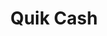 ---
title: Quik Cash
slug: quik-cash
updated-on: '2024-05-30T13:44:31.749Z'
created-on: '2024-05-30T13:41:46.671Z'
published-on: '2024-05-30T13:54:32.469Z'
f_city-state-2:
- cms/city/douglas-az.md
- cms/city/prescott-az.md
- cms/city/vista-az.md
- cms/city/flagstaff-az.md
- cms/city/clearlake-ca.md
- cms/city/bakersfield-ca.md
- cms/city/montrose-co.md
- cms/city/pueblo-co.md
- cms/city/cortez-co.md
- cms/city/fountain-co.md
- cms/city/aurora-co.md
- cms/city/burley-id.md
- cms/city/rexburg-id.md
- cms/city/lewiston-id.md
- cms/city/boise-id.md
- cms/city/pocatello-id.md
- cms/city/chicago-il.md
- cms/city/evansville-in.md
- cms/city/emporia-ks.md
- cms/city/hutchinson-ks.md
- cms/city/mission-ks.md
- cms/city/olathe-ks.md
- cms/city/wichita-ks.md
- cms/city/topeka-ks.md
- cms/city/winchester-ky.md
- cms/city/frankfort-ky.md
- cms/city/lexington-ky.md
- cms/city/ruston-la.md
- cms/city/shreveport-la.md
- cms/city/hillsboro-mo.md
- cms/city/sullivan-mo.md
- cms/city/union-mo.md
- cms/city/arnold-mo.md
- cms/city/hannibal-mo.md
- cms/city/marshfield-mo.md
- cms/city/perryville-mo.md
- cms/city/raytown-mo.md
- cms/city/cameron-mo.md
- cms/city/pacific-mo.md
- cms/city/grandview-mo.md
- cms/city/fulton-mo.md
- cms/city/washington-mo.md
- cms/city/rolla-mo.md
- cms/city/clinton-mo.md
- cms/city/nevada-mo.md
- cms/city/troy-mo.md
- cms/city/warrenton-mo.md
- cms/city/florissant-mo.md
- cms/city/houston-mo.md
- cms/city/columbia-mo.md
- cms/city/springfield-mo.md
- cms/city/carthage-mo.md
- cms/city/liberty-mo.md
- cms/city/warrensburg-mo.md
- cms/city/sedalia-mo.md
- cms/city/marshall-mo.md
- cms/city/louisiana-mo.md
- cms/city/kirksville-mo.md
- cms/city/independence-mo.md
- cms/city/lebanon-mo.md
- cms/city/bellevue-ne.md
- cms/city/kearney-ne.md
- cms/city/norfolk-ne.md
- cms/city/vandalia-oh.md
- cms/city/mansfield-oh.md
- cms/city/hilliard-oh.md
- cms/city/canton-oh.md
- cms/city/springfield-oh.md
- cms/city/dayton-oh.md
- cms/city/hamilton-oh.md
- cms/city/toledo-oh.md
- cms/city/portland-or.md
- cms/city/mesquite-tx.md
- cms/city/arlington-tx.md
- cms/city/hurst-tx.md
- cms/city/worth-tx.md
- cms/city/tooele-ut.md
- cms/city/ogden-ut.md
- cms/city/orem-ut.md
- cms/city/hayes-va.md
- cms/city/hopewell-va.md
- cms/city/hampton-va.md
- cms/city/portsmouth-va.md
- cms/city/richmond-va.md
- cms/city/norfolk-va.md
- cms/city/hoquiam-wa.md
- cms/city/longview-wa.md
- cms/city/richland-wa.md
- cms/city/renton-wa.md
- cms/city/tacoma-wa.md
- cms/city/kennewick-wa.md
- cms/city/spokane-wa.md
- cms/city/wenatchee-wa.md
- cms/city/vancouver-wa.md
- cms/city/pasco-wa.md
- cms/city/yakima-wa.md
- cms/city/sunnyside-wa.md
- cms/city/seattle-wa.md
- cms/city/bullhead-city-az.md
- cms/city/grand-junction-co.md
- cms/city/garden-city-id.md
- cms/city/idaho-falls-id.md
- cms/city/twin-falls-id.md
- cms/city/junction-city-ks.md
- cms/city/yazoo-city-ms.md
- cms/city/high-ridge-mo.md
- cms/city/blue-springs-mo.md
- cms/city/poplar-bluff-mo.md
- cms/city/west-plains-mo.md
- cms/city/saint-ann-mo.md
- cms/city/saint-louis-mo.md
- cms/city/saint-joseph-mo.md
- cms/city/jefferson-city-mo.md
- cms/city/saint-clair-mo.md
- cms/city/kansas-city-mo.md
- cms/city/la-grande-or.md
- cms/city/san-marcos-tx.md
- cms/city/cedar-park-tx.md
- cms/city/el-paso-tx.md
- cms/city/saint-george-ut.md
- cms/city/virginia-beach-va.md
- cms/city/newport-news-va.md
- cms/city/moses-lake-wa.md
- cms/city/north-las-vegas-nv.md
f_locations:
- cms/payday-loan/quik-cash-25349.md
- cms/payday-loan/quik-cash-25350.md
- cms/payday-loan/quik-cash-25351.md
- cms/payday-loan/quik-cash-25352.md
- cms/payday-loan/quik-cash-25353.md
- cms/payday-loan/quik-cash-25354.md
- cms/payday-loan/quik-cash-25355.md
- cms/payday-loan/quik-cash-25356.md
- cms/payday-loan/quik-cash-25357.md
- cms/payday-loan/quik-cash-25358.md
- cms/payday-loan/quik-cash-25359.md
- cms/payday-loan/quik-cash-25360.md
- cms/payday-loan/quik-cash-25361.md
- cms/payday-loan/quik-cash-25362.md
- cms/payday-loan/quik-cash-25363.md
- cms/payday-loan/quik-cash-25364.md
- cms/payday-loan/quik-cash-25365.md
- cms/payday-loan/quik-cash-25366.md
- cms/payday-loan/quik-cash-25367.md
- cms/payday-loan/quik-cash-25368.md
- cms/payday-loan/quik-cash-25369.md
- cms/payday-loan/quik-cash-25370.md
- cms/payday-loan/quik-cash-25371.md
- cms/payday-loan/quik-cash-25372.md
- cms/payday-loan/quik-cash-25373.md
- cms/payday-loan/quik-cash-25374.md
- cms/payday-loan/quik-cash-25375.md
- cms/payday-loan/quik-cash-25376.md
- cms/payday-loan/quik-cash-25377.md
- cms/payday-loan/quik-cash-25378.md
- cms/payday-loan/quik-cash-25379.md
- cms/payday-loan/quik-cash-25380.md
- cms/payday-loan/quik-cash-25381.md
- cms/payday-loan/quik-cash-25382.md
- cms/payday-loan/quik-cash-25383.md
- cms/payday-loan/quik-cash-25384.md
- cms/payday-loan/quik-cash-25385.md
- cms/payday-loan/quik-cash-25386.md
- cms/payday-loan/quik-cash-25387.md
- cms/payday-loan/quik-cash-25388.md
- cms/payday-loan/quik-cash-25389.md
- cms/payday-loan/quik-cash-25390.md
- cms/payday-loan/quik-cash-25391.md
- cms/payday-loan/quik-cash-25392.md
- cms/payday-loan/quik-cash-25393.md
- cms/payday-loan/quik-cash-25394.md
- cms/payday-loan/quik-cash-25395.md
- cms/payday-loan/quik-cash-25396.md
- cms/payday-loan/quik-cash-25397.md
- cms/payday-loan/quik-cash-25398.md
- cms/payday-loan/quik-cash-25399.md
- cms/payday-loan/quik-cash-25400.md
- cms/payday-loan/quik-cash-25401.md
- cms/payday-loan/quik-cash-25402.md
- cms/payday-loan/quik-cash-25403.md
- cms/payday-loan/quik-cash-25404.md
- cms/payday-loan/quik-cash-25405.md
- cms/payday-loan/quik-cash-25406.md
- cms/payday-loan/quik-cash-25407.md
- cms/payday-loan/quik-cash-25408.md
- cms/payday-loan/quik-cash-25409.md
- cms/payday-loan/quik-cash-25410.md
- cms/payday-loan/quik-cash-25411.md
- cms/payday-loan/quik-cash-25412.md
- cms/payday-loan/quik-cash-25413.md
- cms/payday-loan/quik-cash-25414.md
- cms/payday-loan/quik-cash-25415.md
- cms/payday-loan/quik-cash-25416.md
- cms/payday-loan/quik-cash-25417.md
- cms/payday-loan/quik-cash-25418.md
- cms/payday-loan/quik-cash-25419.md
- cms/payday-loan/quik-cash-25420.md
- cms/payday-loan/quik-cash-25421.md
- cms/payday-loan/quik-cash-25422.md
- cms/payday-loan/quik-cash-25423.md
- cms/payday-loan/quik-cash-25424.md
- cms/payday-loan/quik-cash-25425.md
- cms/payday-loan/quik-cash-25426.md
- cms/payday-loan/quik-cash-25427.md
- cms/payday-loan/quik-cash-25428.md
- cms/payday-loan/quik-cash-25429.md
- cms/payday-loan/quik-cash-25430.md
- cms/payday-loan/quik-cash-25431.md
- cms/payday-loan/quik-cash-25432.md
- cms/payday-loan/quik-cash-25433.md
- cms/payday-loan/quik-cash-25434.md
- cms/payday-loan/quik-cash-25435.md
- cms/payday-loan/quik-cash-25436.md
- cms/payday-loan/quik-cash-25437.md
- cms/payday-loan/quik-cash-25438.md
- cms/payday-loan/quik-cash-25439.md
- cms/payday-loan/quik-cash-25440.md
- cms/payday-loan/quik-cash-25441.md
- cms/payday-loan/quik-cash-25442.md
- cms/payday-loan/quik-cash-25443.md
- cms/payday-loan/quik-cash-25444.md
- cms/payday-loan/quik-cash-25445.md
- cms/payday-loan/quik-cash-25446.md
- cms/payday-loan/quik-cash-25447.md
- cms/payday-loan/quik-cash-25448.md
- cms/payday-loan/quik-cash-25449.md
- cms/payday-loan/quik-cash-25450.md
- cms/payday-loan/quik-cash-25451.md
- cms/payday-loan/quik-cash-25452.md
- cms/payday-loan/quik-cash-25453.md
- cms/payday-loan/quik-cash-25454.md
- cms/payday-loan/quik-cash-25455.md
- cms/payday-loan/quik-cash-25456.md
- cms/payday-loan/quik-cash-25457.md
- cms/payday-loan/quik-cash-25458.md
- cms/payday-loan/quik-cash-25459.md
- cms/payday-loan/quik-cash-25460.md
- cms/payday-loan/quik-cash-25461.md
- cms/payday-loan/quik-cash-25462.md
- cms/payday-loan/quik-cash-25463.md
- cms/payday-loan/quik-cash-25464.md
- cms/payday-loan/quik-cash-25465.md
- cms/payday-loan/quik-cash-25466.md
- cms/payday-loan/quik-cash-25467.md
- cms/payday-loan/quik-cash-25468.md
- cms/payday-loan/quik-cash-25469.md
- cms/payday-loan/quik-cash-25470.md
- cms/payday-loan/quik-cash-25471.md
- cms/payday-loan/quik-cash-25472.md
- cms/payday-loan/quik-cash-25473.md
- cms/payday-loan/quik-cash-25474.md
- cms/payday-loan/quik-cash-25475.md
- cms/payday-loan/quik-cash-25476.md
- cms/payday-loan/quik-cash-25477.md
- cms/payday-loan/quik-cash-25478.md
- cms/payday-loan/quik-cash-25479.md
- cms/payday-loan/quik-cash-25480.md
- cms/payday-loan/quik-cash-25481.md
- cms/payday-loan/quik-cash-25482.md
- cms/payday-loan/quik-cash-25483.md
- cms/payday-loan/quik-cash-25484.md
- cms/payday-loan/quik-cash-25485.md
- cms/payday-loan/quik-cash-25486.md
- cms/payday-loan/quik-cash-25487.md
- cms/payday-loan/quik-cash-25488.md
- cms/payday-loan/quik-cash-25489.md
- cms/payday-loan/quik-cash-25490.md
- cms/payday-loan/quik-cash-25491.md
- cms/payday-loan/quik-cash-25492.md
- cms/payday-loan/quik-cash-25493.md
- cms/payday-loan/quik-cash-25494.md
- cms/payday-loan/quik-cash-25495.md
- cms/payday-loan/quik-cash-25496.md
- cms/payday-loan/quik-cash-25497.md
- cms/payday-loan/quik-cash-25498.md
- cms/payday-loan/quik-cash-25499.md
- cms/payday-loan/quik-cash-25500.md
- cms/payday-loan/quik-cash-25501.md
- cms/payday-loan/quik-cash-25502.md
- cms/payday-loan/quik-cash-25503.md
- cms/payday-loan/quik-cash-25504.md
- cms/payday-loan/quik-cash-25505.md
- cms/payday-loan/quik-cash-25506.md
- cms/payday-loan/quik-cash-25507.md
- cms/payday-loan/quik-cash-25508.md
- cms/payday-loan/quik-cash-25509.md
- cms/payday-loan/quik-cash-25510.md
- cms/payday-loan/quik-cash-25511.md
- cms/payday-loan/quik-cash-25512.md
- cms/payday-loan/quik-cash-25513.md
- cms/payday-loan/quik-cash-25514.md
- cms/payday-loan/quik-cash-25515.md
- cms/payday-loan/quik-cash-25516.md
- cms/payday-loan/quik-cash-25517.md
- cms/payday-loan/quik-cash-25518.md
- cms/payday-loan/quik-cash-25519.md
- cms/payday-loan/quik-cash-25520.md
- cms/payday-loan/quik-cash-25521.md
- cms/payday-loan/quik-cash-25522.md
- cms/payday-loan/quik-cash-25523.md
- cms/payday-loan/quik-cash-25524.md
- cms/payday-loan/quik-cash-25525.md
- cms/payday-loan/quik-cash-25526.md
- cms/payday-loan/quik-cash-25527.md
- cms/payday-loan/quik-cash-25528.md
- cms/payday-loan/quik-cash-25529.md
- cms/payday-loan/quik-cash-25530.md
- cms/payday-loan/quik-cash-25531.md
- cms/payday-loan/quik-cash-25532.md
- cms/payday-loan/quik-cash-25533.md
- cms/payday-loan/quik-cash-25534.md
- cms/payday-loan/quik-cash-25535.md
- cms/payday-loan/quik-cash-25536.md
- cms/payday-loan/quik-cash-25537.md
- cms/payday-loan/quik-cash-25538.md
- cms/payday-loan/quik-cash-25539.md
- cms/payday-loan/quik-cash-25540.md
- cms/payday-loan/quik-cash-25541.md
- cms/payday-loan/quik-cash-25542.md
- cms/payday-loan/quik-cash-25543.md
- cms/payday-loan/quik-cash-25544.md
- cms/payday-loan/quik-cash-25545.md
- cms/payday-loan/quik-cash-25546.md
- cms/payday-loan/quik-cash-25547.md
- cms/payday-loan/quik-cash-25548.md
- cms/payday-loan/quik-cash-25549.md
- cms/payday-loan/quik-cash-25550.md
- cms/payday-loan/quik-cash-25551.md
- cms/payday-loan/quik-cash-25552.md
- cms/payday-loan/quik-cash-25553.md
- cms/payday-loan/quik-cash-25554.md
- cms/payday-loan/quik-cash-25555.md
- cms/payday-loan/quik-cash-25556.md
f_states:
- cms/state/arizona.md
- cms/state/california.md
- cms/state/colorado.md
- cms/state/idaho.md
- cms/state/illinois.md
- cms/state/indiana.md
- cms/state/kansas.md
- cms/state/kentucky.md
- cms/state/louisiana.md
- cms/state/missouri.md
- cms/state/nebraska.md
- cms/state/ohio.md
- cms/state/oregon.md
- cms/state/texas.md
- cms/state/utah.md
- cms/state/virginia.md
- cms/state/washington.md
- cms/state/mississippi.md
- cms/state/nevada.md
layout: '[company].html'
tags: company
---